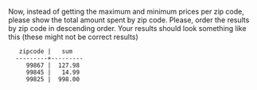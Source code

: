 Now, instead of getting the maximum and minimum prices per zip code, please show the total amount spent by zip code. 
Please, order the results by zip code in descending order.
Your results should look something like this (these might not be correct results)
```
   zipcode |   sum   
  ---------+---------
     99867 |  127.98
     99845 |   14.99
     99825 |  998.00
```